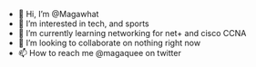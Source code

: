 - 👋 Hi, I’m @Magawhat
- 👀 I’m interested in tech, and sports
- 🌱 I’m currently learning networking for net+ and cisco CCNA
- 💞️ I’m looking to collaborate on nothing right now
- 📫 How to reach me @magaquee on twitter

<!---
Magawhat/Magawhat is a ✨ special ✨ repository because its `README.md` (this file) appears on your GitHub profile.
You can click the Preview link to take a look at your changes.
--->

